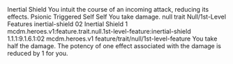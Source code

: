 <ability>
  <name>Inertial Shield</name>
  <flavor>You intuit the course of an incoming attack, reducing its effects.</flavor>
  <keywords>
    <keyword>Psionic</keyword>
  </keywords>
  <type>Triggered</type>
  <distance>Self</distance>
  <target>Self</target>
  <trigger>You take damage.</trigger>
  <metadata>
    <class>null</class>
    <feature_type>trait</feature_type>
    <file_dpath>Null/1st-Level Features</file_dpath>
    <item_id>inertial-shield</item_id>
    <item_index>02</item_index>
    <item_name>Inertial Shield</item_name>
    <level>1</level>
    <scc>mcdm.heroes.v1:feature.trait.null.1st-level-feature:inertial-shield</scc>
    <scdc>1.1.1:9.1.6.1:02</scdc>
    <source>mcdm.heroes.v1</source>
    <type>feature/trait/null/1st-level-feature</type>
  </metadata>
  <effects>
    <effect type="mundane">You take half the damage.</effect>
    <effect type="mundane" cost="Spend 1 Discipline">The potency of one effect associated with the damage is reduced by 1 for you.</effect>
  </effects>
</ability>
